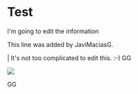 # Test

I'm going to edit the information

This line was added by JaviMaciasG.

 | It's not too complicated to edit this. :-) GG
 
 
 <img src="https://s3.flog.pl/media/foto/421627_dlon-z-dodatkiem_1.jpg" width=”100″ height=”100″/>
 
 
 
 GG
